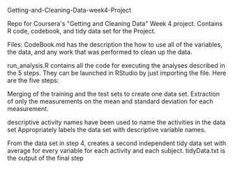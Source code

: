  Getting-and-Cleaning-Data-week4-Project

Repo for Coursera's "Getting and Cleaning Data" Week 4 project. Contains R code, codebook, and tidy data set for the Project.

Files:
CodeBook.md  has the description the how to use all of the variables, the data, and any  work that was performed to clean up the data.

run_analysis.R contains all the code for executing the analyses described in the 5 steps. They can be launched in RStudio by just importing the file. Here are the five steps:

Merging of  the training and the test sets to create one data set.
Extraction of  only the measurements on the mean and standard deviation for each measurement.

descriptive activity names have been used to name the activities in the data set
Appropriately labels the data set with descriptive variable names.

From the data set in step 4, creates a second independent tidy data set with  average for every variable for each activity and each subject.
tidyData.txt is the output of the final step